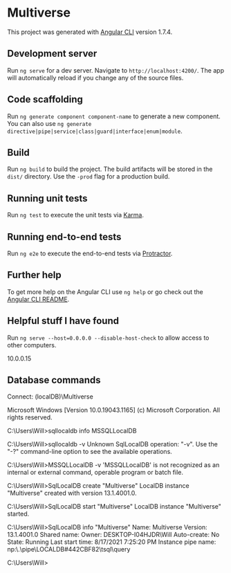 # Multiverse

This project was generated with [Angular CLI](https://github.com/angular/angular-cli) version 1.7.4.

## Development server

Run `ng serve` for a dev server. Navigate to `http://localhost:4200/`. The app will automatically reload if you change any of the source files.

## Code scaffolding

Run `ng generate component component-name` to generate a new component. You can also use `ng generate directive|pipe|service|class|guard|interface|enum|module`.

## Build

Run `ng build` to build the project. The build artifacts will be stored in the `dist/` directory. Use the `-prod` flag for a production build.

## Running unit tests

Run `ng test` to execute the unit tests via [Karma](https://karma-runner.github.io).

## Running end-to-end tests

Run `ng e2e` to execute the end-to-end tests via [Protractor](http://www.protractortest.org/).

## Further help

To get more help on the Angular CLI use `ng help` or go check out the [Angular CLI README](https://github.com/angular/angular-cli/blob/master/README.md).

## Helpful stuff I have found

Run `ng serve --host=0.0.0.0 --disable-host-check` to allow access to other computers.

10.0.0.15



## Database commands

Connect: (localDB)\Multiverse

Microsoft Windows [Version 10.0.19043.1165]
(c) Microsoft Corporation. All rights reserved.

C:\Users\Will>sqllocaldb info
MSSQLLocalDB

C:\Users\Will>sqllocaldb -v
Unknown SqlLocalDB operation: "-v".
Use the "-?" command-line option to see the available operations.

C:\Users\Will>MSSQLLocalDB -v
'MSSQLLocalDB' is not recognized as an internal or external command,
operable program or batch file.

C:\Users\Will>SqlLocalDB create "Multiverse"
LocalDB instance "Multiverse" created with version 13.1.4001.0.

C:\Users\Will>SqlLocalDB start "Multiverse"
LocalDB instance "Multiverse" started.

C:\Users\Will>SqlLocalDB info "Multiverse"
Name:               Multiverse
Version:            13.1.4001.0
Shared name:
Owner:              DESKTOP-I04HJDR\Will
Auto-create:        No
State:              Running
Last start time:    8/17/2021 7:25:20 PM
Instance pipe name: np:\\.\pipe\LOCALDB#442CBF82\tsql\query

C:\Users\Will>